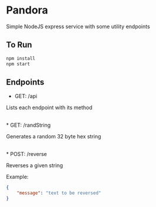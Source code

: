 # Pandora
Simple NodeJS express service with some utility endpoints

## To Run

```bash
npm install
npm start
```

## Endpoints
* GET:  /api

 Lists each endpoint with its method

<br/> 
* GET:  /randString

 Generates a random 32 byte hex string

<br/>  
* POST:  /reverse

 Reverses a given string
 
 Example:
 ```json
 {
     "message": "text to be reversed"
 }
 ``` 
 